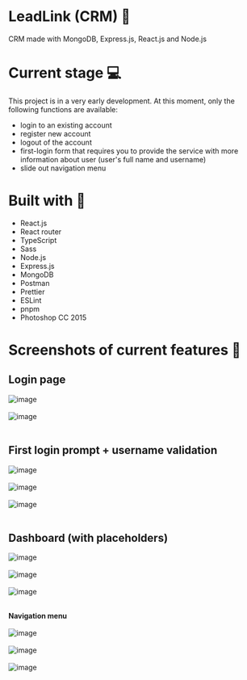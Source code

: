# LeadLink (CRM) 🔗
CRM made with MongoDB, Express.js, React.js and Node.js

# Current stage 💻
This project is in a very early development. At this moment, only the following functions are available: 

<ul>
  <li>login to an existing account</li>
  <li>register new account</li>
  <li>logout of the account</li>
  <li>first-login form that requires you to provide the service with more information about user (user's full name and username)</li>
  <li>slide out navigation menu</li>
</ul>

# Built with 🔨

<ul>
  <li>React.js</li>
  <li>React router</li>
  <li>TypeScript</li>
  <li>Sass</li>
  <li>Node.js</li>
  <li>Express.js</li>
  <li>MongoDB</li>
  <li>Postman</li>
  <li>Prettier</li>
  <li>ESLint</li>
  <li>pnpm</li>  
  <li>Photoshop CC 2015</li>
</ul>

# Screenshots of current features 📸

<h2>Login page</h2>

![image](https://github.com/ppuhacz/crm-mern/assets/121962027/bc912219-a348-431e-b79a-381d6cc58f10)
</br>
</br>
![image](https://github.com/ppuhacz/crm-mern/assets/121962027/ed265163-a79c-4d25-bf90-8eb0f642c5df)
</br>
</br>
<h2>First login prompt + username validation</h2>

![image](https://github.com/ppuhacz/crm-mern/assets/121962027/60a90422-6e14-48d3-beec-fd3cc05dea91)
</br>
</br>
![image](https://github.com/ppuhacz/crm-mern/assets/121962027/6ec759e8-b5a7-4197-a52f-e9c1e94a4242)
</br>
</br>
![image](https://github.com/ppuhacz/crm-mern/assets/121962027/469c0a82-c4a8-43a2-a895-d755db0adb66)
</br>
</br>

<h2>Dashboard (with placeholders)</h2>

![image](https://github.com/ppuhacz/crm-mern/assets/121962027/5a95eaa1-c869-4134-ad45-5c458ea9fa56)
<br/>
<br/>
![image](https://github.com/ppuhacz/crm-mern/assets/121962027/9805264f-54dc-4823-b442-a55bc5ee4831)
<br/>
<br/>
![image](https://github.com/ppuhacz/crm-mern/assets/121962027/60e0f29c-897b-4a02-b66c-79014001e306)
</br>
</br>

<b>Navigation menu</b>
</br>
</br>
![image](https://github.com/ppuhacz/crm-mern/assets/121962027/de41c93b-6bb1-4fac-8210-faefe391acf9)
</br>
</br>
![image](https://github.com/ppuhacz/crm-mern/assets/121962027/46a5dc91-f502-4738-bd06-30e82261061d)
</br>
</br>
![image](https://github.com/ppuhacz/crm-mern/assets/121962027/81014819-8a59-456a-b905-875683d08914)


<!-- 
# Get started 🤓

If you want to start the project on your device you have to: 
<ol>
  <li>Clone git repo,</li>
  <li>Navigate to "backend" folder,</li>
  <li>run <code>npm install</code>,</li>
  <li>start the server using <code>nodemon index.ts</code>,</li>
  <li>go back to root directory and navigate to frontend folder,</li>
  <li>run pnpm install followed by pnpm start,</li>
  <li>the project should now be running!</li>
</ol> -->
